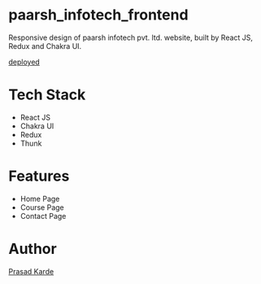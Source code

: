 # paarsh_infotech_frontend
Responsive design of paarsh infotech pvt. ltd. website, built by React JS, Redux and Chakra UI.

[deployed](https://dainty-croissant-1e03e0.netlify.app/)

# Tech Stack
- React JS
- Chakra UI
- Redux
- Thunk

# Features
- Home Page
- Course Page
- Contact Page


# Author
[Prasad Karde](https://github.com/PrasadK05)

